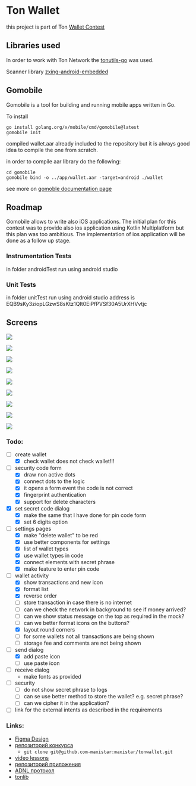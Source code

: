 # Ton Wallet

this project is part of Ton [Wallet Contest](https://github.com/ton-community/wallet-contest)

## Libraries used

In order to work with Ton Network the [tonutils-go](https://github.com/xssnick/tonutils-go) was used.

Scanner library [zxing-android-embedded](https://github.com/journeyapps/zxing-android-embedded)

## Gomobile

Gomobile is a tool for building and running mobile apps written in Go.

To install

```shell
go install golang.org/x/mobile/cmd/gomobile@latest
gomobile init
```

compiled wallet.aar already included to the repository but it is always good idea to compile the one from scratch.

in order to compile aar library do the following:

```shell
cd gomobile
gomobile bind -o ../app/wallet.aar -target=android ./wallet
```

see more on [gomoble documentation page](https://pkg.go.dev/golang.org/x/mobile/cmd/gomobile)


## Roadmap

Gomobile allows to write also iOS applications.
The initial plan for this contest was to provide also ios application using Kotlin Multiplatform but
this plan was too ambitious. The implementation of ios application will be done as a follow up stage.


### Instrumentation Tests

in folder androidTest run using android studio

### Unit Tests

in folder unitTest run using android studio
address is EQB9sKy3ziopLGzwS8sKtz1QIt0EiPfPVSf30A5UrXHVvtjc

## Screens

![](screenshots/Screenshot_2023-05-26_at_16.31.15.png)

![](screenshots/Screenshot_2023-05-26_at_16.31.31.png)

![](screenshots/Screenshot_2023-05-26_at_16.31.48.png)

![](screenshots/Screenshot_2023-05-26_at_16.31.59.png)

![](screenshots/Screenshot_2023-05-26_at_16.32.16.png)

![](screenshots/Screenshot_2023-05-26_at_16.32.29.png)

![](screenshots/Screenshot_2023-05-26_at_16.32.51.png)

![](screenshots/Screenshot_2023-05-26_at_16.33.30.png)

![](screenshots/Screenshot_2023-05-26_at_16.33.49.png)


### Todo:

- [ ] create wallet
  - [x] check wallet does not check wallet!!!  
- [ ] security code form
  - [x] draw non active dots
  - [x] connect dots to the logic
  - [x] it opens a form event the code is not correct
  - [x] fingerprint authentication 
  - [x] support for delete characters
- [x] set secret code dialog
  - [x] make the same that I have done for pin code form
  - [x] set 6 digits option
- [ ] settings pages
  - [x] make "delete wallet" to be red
  - [x] use better components for settings
  - [x] list of wallet types
  - [x] use wallet types in code
  - [x] connect elements with secret phrase
  - [x] make feature to enter pin code
- [ ] wallet activity
  - [x] show transactions and new icon
  - [x] format list
  - [x] reverse order
  - [ ] store transaction in case there is no internet
  - [ ] can we check the network in background to see if money arrived?
  - [ ] can we show status message on the top as required in the mock?
  - [ ] can we better format icons on the buttons?
  - [x] layout round corners
  - [ ] for some wallets not all transactions are being shown
  - [ ] storage fee and comments are not being shown
- [ ] send dialog
  - [x] add paste icon
  - [ ] use paste icon
- [ ] receive dialog
  - make fonts as provided 
- [ ] security
  - [ ] do not show secret phrase to logs
  - [ ] can se use better method to store the wallet? e.g. secret phrase?
  - [ ] can we cipher it in the application?
- [ ] link for the external intents as described in the requirements

### Links:

- [Figma Design](https://www.figma.com/file/KYK17IdM2ldAAZL540G2hV/TON-Wallet-%C2%B7-Android?type=design&node-id=0-1&t=vzLRrmDAN2Ki4yqm-0)
- [репозиторий конкурса](https://github.com/ton-community/wallet-contest)
    - `git clone git@github.com-maxistar:maxistar/tonwallet.git`
- [video lessons](https://www.youtube.com/watch?v=GcqFhoUuNNI)
- [репозиторий приложения](https://github.com/maxistar/tonwallet)
- [ADNL протокол](https://docs.ton.org/develop/dapps/apis/adnl)
- [tonlib](https://github.com/ton-blockchain/ton/tree/master/example/android)

